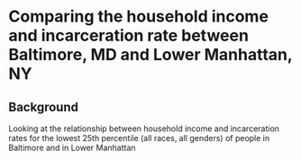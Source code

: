 # Comparing the household income and incarceration rate between Baltimore, MD and Lower Manhattan, NY
## Background
Looking at the relationship between household income and incarceration rates for the lowest 25th percentile (all races, all genders) of people in Baltimore and in Lower Manhattan
